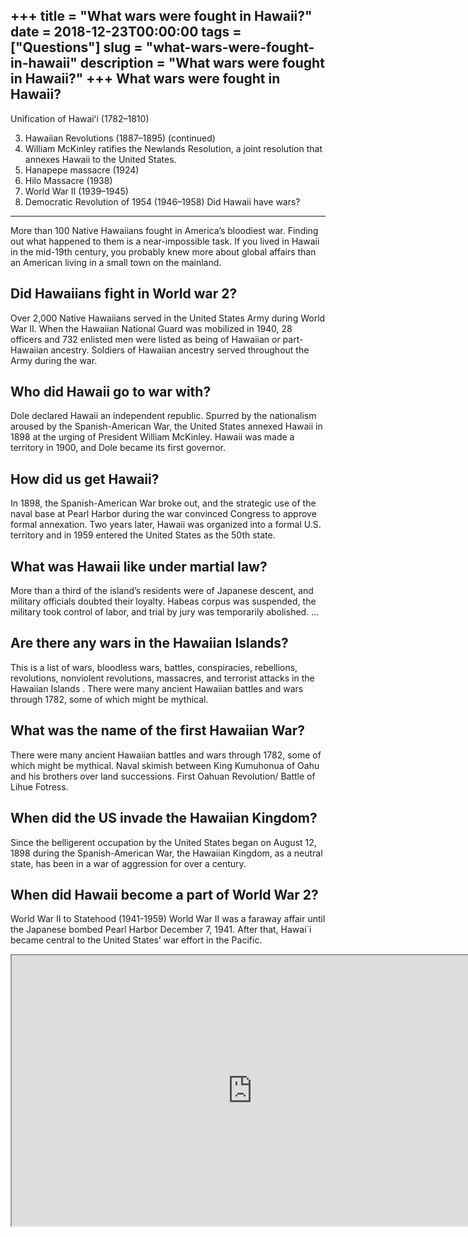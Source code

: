 +++
title = "What wars were fought in Hawaii?"
date = 2018-12-23T00:00:00
tags = ["Questions"]
slug = "what-wars-were-fought-in-hawaii"
description = "What wars were fought in Hawaii?"
+++
What wars were fought in Hawaii?
--------------------------------

Unification of Hawaiʻi (1782–1810)

3. Hawaiian Revolutions (1887–1895) (continued)
4. William McKinley ratifies the Newlands Resolution, a joint resolution that annexes Hawaii to the United States.
5. Hanapepe massacre (1924)
6. Hilo Massacre (1938)
7. World War II (1939–1945)
8. Democratic Revolution of 1954 (1946–1958)
Did Hawaii have wars?
---------------------

More than 100 Native Hawaiians fought in America’s bloodiest war. Finding out what happened to them is a near-impossible task. If you lived in Hawaii in the mid-19th century, you probably knew more about global affairs than an American living in a small town on the mainland.

Did Hawaiians fight in World war 2?
-----------------------------------

Over 2,000 Native Hawaiians served in the United States Army during World War II. When the Hawaiian National Guard was mobilized in 1940, 28 officers and 732 enlisted men were listed as being of Hawaiian or part-Hawaiian ancestry. Soldiers of Hawaiian ancestry served throughout the Army during the war.

Who did Hawaii go to war with?
------------------------------

Dole declared Hawaii an independent republic. Spurred by the nationalism aroused by the Spanish-American War, the United States annexed Hawaii in 1898 at the urging of President William McKinley. Hawaii was made a territory in 1900, and Dole became its first governor.

How did us get Hawaii?
----------------------

In 1898, the Spanish-American War broke out, and the strategic use of the naval base at Pearl Harbor during the war convinced Congress to approve formal annexation. Two years later, Hawaii was organized into a formal U.S. territory and in 1959 entered the United States as the 50th state.

What was Hawaii like under martial law?
---------------------------------------

More than a third of the island’s residents were of Japanese descent, and military officials doubted their loyalty. Habeas corpus was suspended, the military took control of labor, and trial by jury was temporarily abolished. …

Are there any wars in the Hawaiian Islands?
-------------------------------------------

This is a list of wars, bloodless wars, battles, conspiracies, rebellions, revolutions, nonviolent revolutions, massacres, and terrorist attacks in the Hawaiian Islands . There were many ancient Hawaiian battles and wars through 1782, some of which might be mythical.

What was the name of the first Hawaiian War?
--------------------------------------------

There were many ancient Hawaiian battles and wars through 1782, some of which might be mythical. Naval skimish between King Kumuhonua of Oahu and his brothers over land successions. First Oahuan Revolution/ Battle of Lihue Fotress.

When did the US invade the Hawaiian Kingdom?
--------------------------------------------

Since the belligerent occupation by the United States began on August 12, 1898 during the Spanish-American War, the Hawaiian Kingdom, as a neutral state, has been in a war of aggression for over a century.

When did Hawaii become a part of World War 2?
---------------------------------------------

World War II to Statehood (1941-1959) World War II was a faraway affair until the Japanese bombed Pearl Harbor December 7, 1941. After that, Hawai`i became central to the United States’ war effort in the Pacific.

<iframe allow="accelerometer; autoplay; clipboard-write; encrypted-media; gyroscope; picture-in-picture" allowfullscreen="" class="__youtube_prefs__  epyt-is-override  no-lazyload" data-no-lazy="1" data-origheight="433" data-origwidth="770" data-skipgform_ajax_framebjll="" height="433" id="_ytid_84340" loading="lazy" src="https://www.youtube.com/embed/WRmBChQjZPs?enablejsapi=1&autoplay=0&cc_load_policy=0&cc_lang_pref=&iv_load_policy=1&loop=0&modestbranding=0&rel=1&fs=1&playsinline=0&autohide=2&theme=dark&color=red&controls=1&" title="YouTube player" width="770"></iframe>